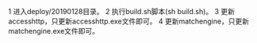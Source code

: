 1 进入deploy/20190128目录。
2 执行build.sh脚本(sh build.sh)。
3 更新accesshttp，只更新accesshttp.exe文件即可。
4 更新matchengine，只更新matchengine.exe文件即可。